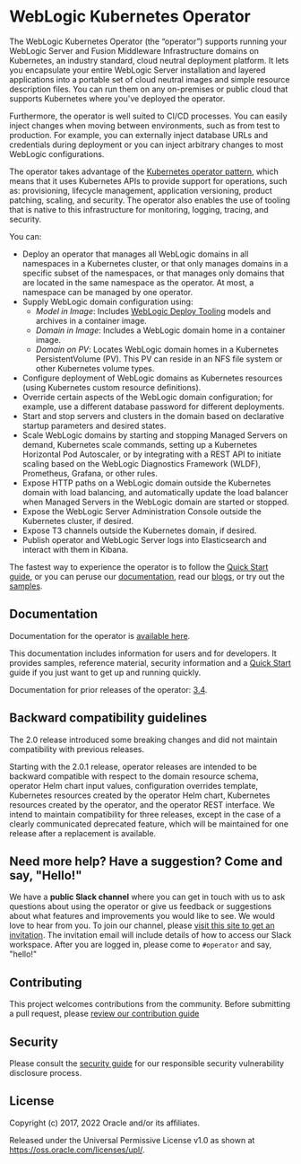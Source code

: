 # WebLogic Kubernetes Operator

The WebLogic Kubernetes Operator (the “operator”) supports running your WebLogic Server and Fusion Middleware Infrastructure domains on Kubernetes, an industry standard, cloud neutral deployment platform. It lets you encapsulate your entire WebLogic Server installation and layered applications into a portable set of cloud neutral images and simple resource description files. You can run them on any on-premises or public cloud that supports Kubernetes where you've deployed the operator.

Furthermore, the operator is well suited to CI/CD processes. You can easily inject changes when moving between environments, such as from test to production. For example, you can externally inject database URLs and credentials during deployment or you can inject arbitrary changes to most WebLogic configurations.

The operator takes advantage of the [Kubernetes operator pattern](https://kubernetes.io/docs/concepts/extend-kubernetes/operator/), which means that it uses Kubernetes APIs to provide support for operations, such as: provisioning, lifecycle management, application versioning, product patching, scaling, and security. The operator also enables the use of tooling that is native to this infrastructure for monitoring, logging, tracing, and security.

You can:
* Deploy an operator that manages all WebLogic domains in all namespaces in a Kubernetes cluster, or that only manages domains in a specific subset of the namespaces, or that manages only domains that are located in the same namespace as the operator. At most, a namespace can be managed by one operator.
* Supply WebLogic domain configuration using:
  * _Model in Image_: Includes [WebLogic Deploy Tooling](https://github.com/oracle/weblogic-deploy-tooling) models and archives in a container image.
  * _Domain in Image_: Includes a WebLogic domain home in a container image.
  * _Domain on PV_: Locates WebLogic domain homes in a Kubernetes PersistentVolume (PV). This PV can reside in an NFS file system or other Kubernetes volume types.
* Configure deployment of WebLogic domains as Kubernetes resources (using Kubernetes custom resource definitions).
* Override certain aspects of the WebLogic domain configuration; for example, use a different database password for different deployments.
* Start and stop servers and clusters in the domain based on declarative startup parameters and desired states.
* Scale WebLogic domains by starting and stopping Managed Servers on demand, Kubernetes scale commands, setting up a Kubernetes Horizontal Pod Autoscaler, or by integrating with a REST API to initiate scaling based on the WebLogic Diagnostics Framework (WLDF), Prometheus, Grafana, or other rules.
* Expose HTTP paths on a WebLogic domain outside the Kubernetes domain with load balancing, and automatically update the load balancer when Managed Servers in the WebLogic domain are started or stopped.
* Expose the WebLogic Server Administration Console outside the Kubernetes cluster, if desired.
* Expose T3 channels outside the Kubernetes domain, if desired.
* Publish operator and WebLogic Server logs into Elasticsearch and interact with them in Kibana.


The fastest way to experience the operator is to follow the [Quick Start guide](https://oracle.github.io/weblogic-kubernetes-operator/quickstart/), or you can peruse our [documentation](https://oracle.github.io/weblogic-kubernetes-operator), read our [blogs](https://blogs.oracle.com/weblogicserver/how-to-weblogic-server-on-kubernetes), or try out the [samples](https://oracle.github.io/weblogic-kubernetes-operator/samples/).

## Documentation

Documentation for the operator is [available here](https://oracle.github.io/weblogic-kubernetes-operator).

This documentation includes information for users and for developers.  It provides samples, reference material, security
information and a [Quick Start](https://oracle.github.io/weblogic-kubernetes-operator/quickstart/) guide if you just want to get up and running quickly.

Documentation for prior releases of the operator: [3.4](https://oracle.github.io/weblogic-kubernetes-operator/3.4/).

## Backward compatibility guidelines

The 2.0 release introduced some breaking changes and did not maintain compatibility with previous releases.

Starting with the 2.0.1 release, operator releases are intended to be backward compatible with respect to the domain
resource schema, operator Helm chart input values, configuration overrides template, Kubernetes resources created
by the operator Helm chart, Kubernetes resources created by the operator, and the operator REST interface. We intend to
maintain compatibility for three releases, except in the case of a clearly communicated deprecated feature, which will be
maintained for one release after a replacement is available.

## Need more help? Have a suggestion? Come and say, "Hello!"

We have a **public Slack channel** where you can get in touch with us to ask questions about using the operator or give us feedback
or suggestions about what features and improvements you would like to see.  We would love to hear from you. To join our channel,
please [visit this site to get an invitation](https://join.slack.com/t/oracle-weblogic/shared_invite/zt-1lnz4kpci-WdY2gWfeJc5jS_a_1Z06MA).  The invitation email will include
details of how to access our Slack workspace.  After you are logged in, please come to `#operator` and say, "hello!"

## Contributing

This project welcomes contributions from the community. Before submitting a pull request, please [review our contribution guide](./CONTRIBUTING.md)

## Security

Please consult the [security guide](./SECURITY.md) for our responsible security vulnerability disclosure process.

## License

Copyright (c) 2017, 2022 Oracle and/or its affiliates.

Released under the Universal Permissive License v1.0 as shown at
<https://oss.oracle.com/licenses/upl/>.
